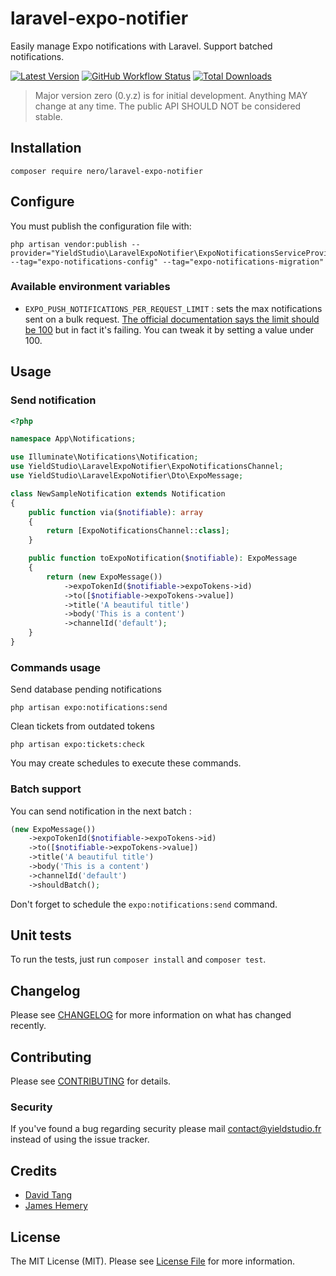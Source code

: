# laravel-expo-notifier

Easily manage Expo notifications with Laravel. Support batched notifications.

[![Latest Version](https://img.shields.io/github/release/yieldstudio/laravel-expo-notifier?style=flat-square)](https://github.com/yieldstudio/laravel-expo-notifier/releases)
[![GitHub Workflow Status](https://img.shields.io/github/actions/workflow/status/yieldstudio/laravel-expo-notifier/tests.yml?branch=main&style=flat-square)](https://github.com/yieldstudio/laravel-expo-notifier/actions/workflows/tests.yml)
[![Total Downloads](https://img.shields.io/packagist/dt/yieldstudio/laravel-expo-notifier?style=flat-square)](https://packagist.org/packages/yieldstudio/laravel-expo-notifier)

> Major version zero (0.y.z) is for initial development. Anything MAY change at any time. The public API SHOULD NOT be considered stable.

## Installation

	composer require nero/laravel-expo-notifier

## Configure

You must publish the configuration file with:

```shell
php artisan vendor:publish --provider="YieldStudio\LaravelExpoNotifier\ExpoNotificationsServiceProvider" --tag="expo-notifications-config" --tag="expo-notifications-migration"
```

### Available environment variables
- `EXPO_PUSH_NOTIFICATIONS_PER_REQUEST_LIMIT` : sets the max notifications sent on a bulk request. [The official documentation says the limit should be 100](https://docs.expo.dev/push-notifications/sending-notifications/#request-errors) but in fact it's failing. You can tweak it by setting a value under 100.

## Usage

### Send notification

```php
<?php

namespace App\Notifications;

use Illuminate\Notifications\Notification;
use YieldStudio\LaravelExpoNotifier\ExpoNotificationsChannel;
use YieldStudio\LaravelExpoNotifier\Dto\ExpoMessage;

class NewSampleNotification extends Notification
{
    public function via($notifiable): array
    {
        return [ExpoNotificationsChannel::class];
    }

    public function toExpoNotification($notifiable): ExpoMessage
    {
        return (new ExpoMessage())
            ->expoTokenId($notifiable->expoTokens->id)
            ->to([$notifiable->expoTokens->value])
            ->title('A beautiful title')
            ->body('This is a content')
            ->channelId('default');
    }
}
```

### Commands usage

Send database pending notifications
```
php artisan expo:notifications:send
```

Clean tickets from outdated tokens
```
php artisan expo:tickets:check
```

You may create schedules to execute these commands.

### Batch support

You can send notification in the next batch : 
```php
(new ExpoMessage())
    ->expoTokenId($notifiable->expoTokens->id)
    ->to([$notifiable->expoTokens->value])
    ->title('A beautiful title')
    ->body('This is a content')
    ->channelId('default')
    ->shouldBatch();
```

Don't forget to schedule the `expo:notifications:send` command.

## Unit tests

To run the tests, just run `composer install` and `composer test`.

## Changelog

Please see [CHANGELOG](CHANGELOG.md) for more information on what has changed recently.

## Contributing

Please see [CONTRIBUTING](https://raw.githubusercontent.com/YieldStudio/.github/main/CONTRIBUTING.md) for details.

### Security

If you've found a bug regarding security please mail [contact@yieldstudio.fr](mailto:contact@yieldstudio.fr) instead of using the issue tracker.

## Credits

- [David Tang](https://github.com/dtangdev)
- [James Hemery](https://github.com/jameshemery)

## License

The MIT License (MIT). Please see [License File](LICENSE.md) for more information.
